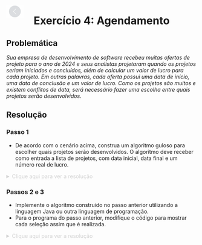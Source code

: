 [<img src="../../img/assets/back.png" height="35px" style="position: fixed; top: 15; opacity: 0.45">](../../README.md)

# <div align="center">Exercício 4: Agendamento</div>

## Problemática

_Sua empresa de desenvolvimento de software recebeu muitas ofertas de projeto para o ano de 2024 e seus analistas projetaram quando os projetos seriam iniciados e concluídos, além de calcular um valor de lucro para cada projeto. Em outras palavras, cada oferta possui uma data de início, uma data de conclusão e um valor de lucro. Como os projetos são muitos e existem conflitos de data, será necessário fazer uma escolha entre quais projetos serão desenvolvidos._

## Resolução

### Passo 1

- De acordo com o cenário acima, construa um algoritmo guloso para escolher quais projetos serão desenvolvidos. O algoritmo deve receber como entrada a lista de projetos, com data inicial, data final e um número real de lucro.

<details>
    <summary style="color: lightgray">
        Clique aqui para ver a resolução
    </summary>

```rs
ROTINA TEM_CONFLITO(A, B)

	SE [A está em conflito com B] 
		RETORNE FALSO
	CASO CONTRÁRIO
		RETORNE VERDADEIRO

ROTINA RESOLVER_AGENDAMENTO_DE_PROJETOS(PROJETOS, CRITÉRIO)

	ORDENAR(PROJETOS, CRITÉRIO)

	SELECIONADOS := []

	PARA CADA PROJETO EM PROJETOS [1]

		PARA CADA SELECIONADO EM SELECIONADOS [2]

			SE TEM_CONFLITO(PROJETO, SELECIONADO) ENTÃO
				PULE A ITERAÇÃO EM [1] E CONTINUE (continue/skip)

		ADICIONAR(PROJETO, SELECIONADOS)

    IMPRIMIR SELECIONADOS
```
</details>

### Passos 2 e 3

- Implemente o algoritmo construído no passo anterior utilizando a linguagem Java ou outra linguagem de programação.
- Para o programa do passo anterior, modifique o código para mostrar cada seleção assim que é realizada.

<details>
    <summary style="color: lightgray">
        Clique aqui para ver a resolução
    </summary>

```python
from datetime import datetime
from typing import Dict, List, TypeAlias
from typing_extensions import Self

class Project:

	name: str
	start: datetime
	finish: datetime
	
	duration: int
	profit: float

	ratio: float

	def __init__(self, name: str, start: str, finish: str, profit: int | float) -> None:
		
		# O nome do projeto.
		self.name = name

		# Converta as datas de `str` para `datetime`.
		self.start = datetime.strptime(start, "%d/%m/%Y")
		self.finish = datetime.strptime(finish, "%d/%m/%Y")
		self.duration = (self.finish - self.start).days

		# Aqui está o lucro.
		self.profit = profit

		# Aqui está uma proporção entre o lucro e duração (lucro por dia).
		self.ratio = self.profit / self.duration

	def __repr__(self) -> str:
		delta = self.finish - self.start
		return f"Project(\"{self.name}\", {delta.days} day(s), R${self.profit:,.2f})"

	def conflicts_with(self, other: Self) -> bool:
		return not ((self.finish < other.start) or (other.finish < self.start))

ProjectList: TypeAlias = List[Project]

def solve_project_scheduling(projects: ProjectList) -> None:

	# Ordenar os projetos com base em um critério!
	projects.sort(key = lambda x: (x.finish, x.ratio), reverse = True)

	# Este serão os projetos escolhidos.
	selected_projects: ProjectList = []

	# Para cada projeto possível..
	for project in projects:

		# Esta flag serve para indicar que houve conflito.
		flag: bool = False

		# Verifique se todos os projetos funcionam com o projeto.
		for selected in selected_projects:
		
			# Se existe algum conflito, então não vai funcionar.
			if project.conflicts_with(selected):
				flag = True
				break

		# Se algum projeto deu conflito, não adicione-o.
		if flag:
			continue

		# Caso não deu conflito, adicione-o.
		selected_projects.append(project)

	# Custo total.
	total: float = 0.0

	print(f"Projetos Selecionados ({len(selected_projects)} projeto(s)):\n")
	for project in selected_projects:
		print("->", project)
		total += project.profit

	# Agora, re-ordene por data.
	selected_projects.sort(key = lambda x: x.finish)

	print()
	print(str("\n".join(project.start.strftime("%d/%m/%Y") + " até " + project.finish.strftime("%d/%m/%Y") for project in selected_projects)))

	print(f"\nLucro Total: R$ {total:,.2f}")

solve_project_scheduling([
	
	Project("Projeto A", "01/01/2023", "02/01/2023", 20_000),
	Project("Projeto B", "03/01/2023", "05/01/2023", 30_000),
	Project("Projeto C", "06/01/2023", "10/01/2023", 25_000),
	Project("Projeto D", "06/01/2023", "12/01/2023", 40_000),
	Project("Projeto E", "08/01/2023", "15/01/2023", 15_000),
	Project("Projeto F", "10/01/2023", "20/01/2023", 35_000),
	Project("Projeto G", "12/01/2023", "18/01/2023", 28_000),
	Project("Projeto H", "13/01/2023", "25/01/2023", 60_000),
	Project("Projeto I", "15/01/2023", "23/01/2023", 45_000),
	Project("Projeto J", "17/01/2023", "21/01/2023", 12_000),
	Project("Projeto K", "18/01/2023", "30/01/2023", 55_000),
	Project("Projeto L", "20/01/2023", "25/01/2023", 22_000),
	Project("Projeto M", "22/01/2023", "28/01/2023", 38_000),
	Project("Projeto N", "24/01/2023", "31/01/2023", 70_000),
	Project("Projeto O", "26/01/2023", "30/01/2023", 32_000)

])
```
</details>
